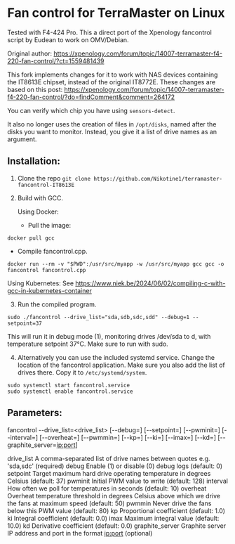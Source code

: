 # Fan control for TerraMaster on Linux

Tested with F4-424 Pro. This a direct port of the Xpenology fancontrol script by Eudean to work on OMV/Debian.

Original author: https://xpenology.com/forum/topic/14007-terramaster-f4-220-fan-control/?ct=1559481439

This fork implements changes for it to work with NAS devices containing the IT8613E chipset, instead of the original IT8772E.
These changes are based on this post: https://xpenology.com/forum/topic/14007-terramaster-f4-220-fan-control/?do=findComment&comment=264172

You can verify which chip you have using ``sensors-detect``.

It also no longer uses the creation of files in ``/opt/disks``, named after the disks you want to monitor.
Instead, you give it a list of drive names as an argument.

## Installation:
1. Clone the repo
``git clone https://github.com/Nikotine1/terramaster-fancontrol-IT8613E``

2. Build with GCC.

   Using Docker:

   - Pull the image:

``docker pull gcc``

   - Compile fancontrol.cpp.

``docker run --rm -v "$PWD":/usr/src/myapp -w /usr/src/myapp gcc gcc -o fancontrol fancontrol.cpp``

   Using Kubernetes:
   See https://www.niek.be/2024/06/02/compiling-c-with-gcc-in-kubernetes-container

3. Run the compiled program.

``sudo ./fancontrol --drive_list="sda,sdb,sdc,sdd" --debug=1 --setpoint=37``

This will run it in debug mode (1), monitoring drives /dev/sda to d, with temperature setpoint 37°C. Make sure to run with sudo.

4. Alternatively you can use the included systemd service.
Change the location of the fancontrol application.
Make sure you also add the list of drives there.
Copy it to `/etc/systemd/system`.

```
sudo systemctl start fancontrol.service
sudo systemctl enable fancontrol.service
```

## Parameters:

 fancontrol --drive_list=<drive_list> [--debug=<value>] [--setpoint=<value>] [--pwminit=<value>] [--interval=<value>] [--overheat=<value>] [--pwmmin=<value>] [--kp=<value>] [--ki=<value>] [--imax=<value>] [--kd=<value>] [--graphite_server=<ip:port>]

drive_list        A comma-separated list of drive names between quotes e.g. 'sda,sdc' (required)
debug             Enable (1) or disable (0) debug logs (default: 0)
setpoint          Target maximum hard drive operating temperature in
                  degrees Celsius (default: 37)
pwminit           Initial PWM value to write (default: 128)
interval          How often we poll for temperatures in seconds (default: 10)
overheat          Overheat temperature threshold in degrees Celsius above
                  which we drive the fans at maximum speed (default: 50)
pwmmin            Never drive the fans below this PWM value (default: 80)
kp                Proportional coefficient (default: 1.0)
ki                Integral coefficient (default: 0.0)
imax              Maximum integral value (default: 10.0)
kd                Derivative coefficient (default: 0.0)
graphite_server   Graphite server IP address and port in the format <ip:port> (optional)